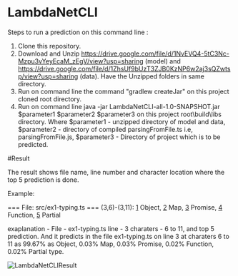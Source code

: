# LambdaNetCLI

Steps to run a prediction on this command line :

1) Clone this repository.
2) Download and Unzip https://drive.google.com/file/d/1NvEVQ4-5tC3Nc-Mzpu3vYeyEcaM_zEgV/view?usp=sharing (model) and https://drive.google.com/file/d/1ZhsUf9bUzT3ZJB0KzNP6w2aj3sQZwtsp/view?usp=sharing (data). Have the Unzipped folders in same directory.
3) Run on command line the command "gradlew createJar" on this project cloned root directory.
4) Run on command line java -jar LambdaNetCLI-all-1.0-SNAPSHOT.jar $parameter1 $parameter2 $parameter3 on this project root\build\libs directory. Where $parameter1 - unzipped directory of model and data, $parameter2 - directory of compiled parsingFromFile.ts i.e, parsingFromFile.js, $parameter3 - Directory of project which is to be predicted.


#Result

The result shows file name, line number and character location where the top 5 prediction is done.

Example: 

=== File: src/ex1-typing.ts ===
(3,6)-(3,11): [1](99.67%) Object, [2](0.03%) Map, [3](0.03%) Promise, [4](0.02%) Function, [5](0.02%) Partial

exaplanation - File - ex1-typing.ts line - 3 charaters - 6 to 11, and top 5 prediction. And it predicts in the file ex1-typing.ts on line 3 at charaters 6 to 11 as 99.67% as Object, 0.03% Map, 0.03% Promise, 0.02% Function, 0.02% Partial type.




![LambdaNetCLIResult](https://user-images.githubusercontent.com/45932617/101178017-c2485e80-3648-11eb-9d58-1c2dafb5641a.png)
